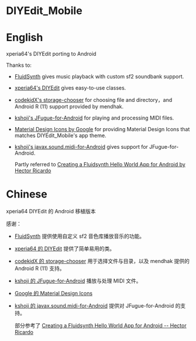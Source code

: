 # DIYEdit_Mobile

# English

xperia64's DIYEdit porting to Android

Thanks to:

- [FluidSynth](https://github.com/FluidSynth/fluidsynth) gives music playback with custom sf2
  soundbank support.
- [xperia64's DIYEdit](https://github.com/xperia64/DIYEdit) gives easy-to-use classes.
- [codekidX's storage-chooser](https://github.com/codekidX/storage-chooser) for choosing file and
  directory，and Android R (11) support provided by mendhak.
- [kshoji's JFugue-for-Android](https://github.com/kshoji/JFugue-for-Android) for playing and
  processing MIDI files.
- [Material Design Icons by Google](https://github.com/google/material-design-icons) for providing
  Material Design Icons that matches DIYEdit_Mobile's app theme.
- [kshoji's javax.sound.midi-for-Android](https://github.com/kshoji/javax.sound.midi-for-Android)
  gives support for JFugue-for-Android.

  Partly referred
  to [Creating a Fluidsynth Hello World App for Android by Hector Ricardo](https://github.com/HectorRicardo/fluidsynth-android-hello-world)

# Chinese

xperia64 DIYEdit 的 Android 移植版本

感谢：

- [FluidSynth](https://github.com/FluidSynth/fluidsynth) 提供使用自定义 sf2 音色库播放音乐的功能。
- [xperia64 的 DIYEdit](https://github.com/xperia64/DIYEdit) 提供了简单易用的类。
- [codekidX 的 storage-chooser](https://github.com/codekidX/storage-chooser) 用于选择文件与目录，以及
  mendhak 提供的 Android R (11) 支持。
- [kshoji 的 JFugue-for-Android](https://github.com/kshoji/JFugue-for-Android) 播放与处理 MIDI 文件。
- [Google 的 Material Design Icons](https://github.com/google/material-design-icons)
- [kshoji 的 javax.sound.midi-for-Android](https://github.com/kshoji/javax.sound.midi-for-Android)
  提供对 JFugue-for-Android 的支持。

  部分参考了 [Creating a Fluidsynth Hello World App for Android -- Hector Ricardo](https://github.com/HectorRicardo/fluidsynth-android-hello-world)
